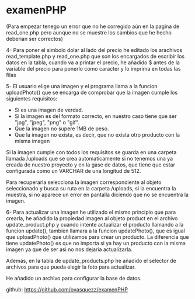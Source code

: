 # examenPHP
 
(Para empezar tenego un error que no he corregido aún en la pagina de read_one.php pero aunque no se muestre los cambios que he hecho deberian ser correctos)

4- Para poner el simbolo dolar al lado del precio he editado los arachivos read_template.php y read_one.php que son los encargados de escribir los datos en la tabla, cuando va a printar el precio, he añadido \$ antes de la variable del precio para ponerlo como caracter y lo imprima en todas las filas

5- El usuario elige una imagen y el programa llama a la funcion uploadPhoto() que se encarga de comprobar que la imagen cumple los siguientes requisitos:

- Si es una imagen de verdad.
- Si la imagen es del formato correcto, en nuestro caso tiene que ser "jpg", "jpeg", "png" o "gif".
- Que la imagen no supere 1MB de peso.
- Que la imagen no exista, es decir, que no exista otro producto con la misma imagen

Si la imagen cumple con todos los requisitos se guarda en una carpeta llamada /uploads que se crea automaticamente si no tenemos una ya creada de nuestro proyecto y en la gase de datos, que tiene que estar configurada como un VARCHAR de una longitud de 512.

Para recuperarla selecciona la imagen correspondiente al objeto seleccionado y busca su ruta en la carpeta /uploads, si la encuentra la muestra, si no aparece un error en pantalla diciendo que no se encuentra la imagen. 

6- Para actualizar una imagen he utilizado el mismo principio que para crearla, he añadido la propiedad imagen al objeto product en el archivo update_product.php y cuando intente actualizar el producto llamando a la funcion update(), tambien llamara a la funcion updatePhoto(), que es igual que uploadPhoto() que utilizamos para crear un producto. La diferencia que tiene updatePhoto() es que no importa si ya hay un producto con la misma imagen ya que de ser asi no nos dejaria actualizarla.

Además, en la tabla de update_products.php he añadido el selector de archivos para que pueda elegir la foto para actualizar.



He añadido un archivo para configurar la base de datos.

github: https://github.com/ovasquezz/examenPHP